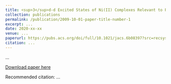 ```yaml
---
title: <sup>3</sup>d-d Excited States of Ni(II) Complexes Relevant to Photoredox Catalysis: Spectroscopic Identification and Mechanistic Implications
collection: publications
permalink: /publication/2009-10-01-paper-title-number-1
excerpt: ...
date: 2020-xx-xx
venue: ...
paperurl: https://pubs.acs.org/doi/full/10.1021/jacs.6b08397?src=recsys
citation: ...
---
```

...

[Download paper here](http://academicpages.github.io/files/paper1.pdf)

Recommended citation: ...
